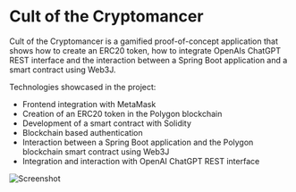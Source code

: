 # Cult of the Cryptomancer
Cult of the Cryptomancer is a gamified proof-of-concept application that shows how to create an ERC20 token, how to integrate OpenAIs ChatGPT REST interface and the interaction between a Spring Boot application and a smart contract using Web3J.

Technologies showcased in the project:
* Frontend integration with MetaMask
* Creation of an ERC20 token in the Polygon blockchain
* Development of a smart contract with Solidity
* Blockchain based authentication
* Interaction between a Spring Boot application and the Polygon blockchain smart contract using Web3J
* Integration and interaction with OpenAI ChatGPT REST interface

![Screenshot](screenshot.png)
